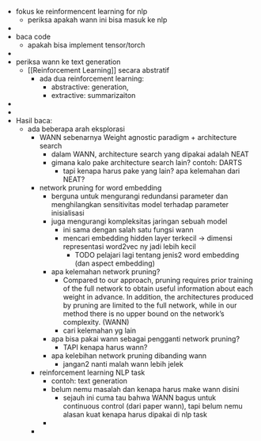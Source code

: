 - fokus ke reinformencent learning for nlp
	- periksa apakah wann ini bisa masuk ke nlp
-
- baca code
	- apakah bisa implement tensor/torch
-
- periksa wann ke text generation
	- [[Reinforcement Learning]] secara abstratif
		- ada dua reinforcement learning:
			- abstractive: generation,
			- extractive: summarizaiton
-
-
- Hasil baca:
	- ada beberapa arah eksplorasi
		- WANN sebenarnya Weight agnostic paradigm + architecture search
			- dalam WANN, architecture search yang dipakai adalah NEAT
			- gimana kalo pake architecture search lain? contoh: DARTS
				- tapi kenapa harus pake yang lain? apa kelemahan dari NEAT?
		- network pruning for word embedding
			- berguna untuk mengurangi redundansi parameter dan menghilangkan sensitivitas model terhadap parameter inisialisasi
			- juga mengurangi kompleksitas jaringan sebuah model
				- ini sama dengan salah satu fungsi wann
				- mencari embedding hidden layer terkecil -> dimensi representasi word2vec ny jadi lebih kecil
					- TODO pelajari lagi tentang jenis2 word embedding (dan aspect embedding)
			- apa kelemahan network pruning?
				- Compared to our approach, pruning requires prior training of the full network to obtain useful information about each weight in advance. In addition, the architectures produced by pruning are limited to the full network, while in our method there is no upper bound on the network’s complexity. (WANN)
				- cari kelemahan yg lain
			- apa bisa pakai wann sebagai pengganti network pruning?
				- TAPI kenapa harus wann?
			- apa kelebihan network pruning dibanding wann
				- jangan2 nanti malah wann lebih jelek
		- reinforcement learning NLP task
			- contoh: text generation
			- belum nemu masalah dan kenapa harus make wann disini
				- sejauh ini cuma tau bahwa WANN bagus untuk continuous control (dari paper wann), tapi belum nemu alasan kuat kenapa harus dipakai di nlp task
			-
		-